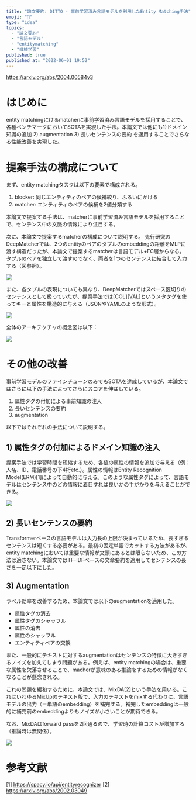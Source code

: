 ```yaml
---
title: "論文要約: DITTO - 事前学習済み言語モデルを利用したEntity Matching手法"
emoji: "🦅"
type: "idea"
topics:
  - "論文要約"
  - "言語モデル"
  - "entitymatching"
  - "機械学習"
published: true
published_at: "2022-06-01 19:52"
---
```


https://arxiv.org/abs/2004.00584v3

# はじめに

entity matchingにけるmatcherに事前学習済み言語モデルを採用することで、各種ベンチマークにおいてSOTAを実現した手法。本論文では他にも1)ドメイン知識の追加 2) augmentation 3) 長いセンテンスの要約 を適用することでさらなる性能改善を実現した。

# 提案手法の構成について

まず、entity matchingタスクは以下の要素で構成される。
1) blocker: 同じエンティティのペアの候補絞り、ふるいにかける
2) matcher: エンティティのペアの候補を2値分類する

本論文で提案する手法は、matcherに事前学習済み言語モデルを採用することで、センテンス中の文脈の情報により注目する。

次に、本論文で提案するmatcherの構成について説明する。
先行研究のDeepMatcherでは、2つのentityのペアのタプルのembeddingの距離をMLPに渡す構造だったが、本論文で提案するmatcherは言語モデル+FC層からなる。
タプルのペアを独立して渡すのでなく、両者を1つのセンテンスに結合して入力する（図参照）。

![](https://storage.googleapis.com/zenn-user-upload/ebe3d58cc7aa-20220601.png)

また、各タプルの表現についても異なり、DeepMatcherではスペース区切りのセンテンスとして扱っていたが、提案手法では[COL][VAL]というメタタグを使ってキーと属性を構造的に与える（JSONやYAMLのような形式）。

![](https://storage.googleapis.com/zenn-user-upload/69749895eacb-20220601.png)

全体のアーキテクチャの概念図は以下：

![](https://storage.googleapis.com/zenn-user-upload/29e1b3414f05-20220601.png)


# その他の改善

事前学習モデルのファインチューンのみでもSOTAを達成しているが、本論文ではさらに以下の手法によってさらにスコアを伸ばしている。

1) 属性タグの付加による事前知識の注入
2) 長いセンテンスの要約
3) augmentation

以下ではそれぞれの手法について説明する。

## 1) 属性タグの付加によるドメイン知識の注入

提案手法では学習時間を短縮するため、各値の属性の情報を追加で与える（例：人名、ID、電話番号の下4桁etc.）。属性の情報はEntity Recognition Model(ERM)[1]によって自動的に与える。このような属性タグによって、言語モデルはセンテンス中のどの情報に着目すれば良いかの手がかりを与えることができる。

![](https://storage.googleapis.com/zenn-user-upload/184b847eb204-20220601.png)

## 2) 長いセンテンスの要約

Transformerベースの言語モデルは入力長の上限が決まっているため、長すぎるセンテンスは短くする必要がある。最初の固定単語でカットする方法があるが、entity matchingにおいては重要な情報が文頭にあるとは限らないため、この方法は適さない。本論文ではTF-IDFベースの文章要約を適用してセンテンスの長さを一定以下にした。

## 3) Augmentation

ラベル効率を改善するため、本論文では以下のaugmentationを適用した。
- 属性タグの消去
- 属性タグのシャッフル
- 属性の消去
- 属性のシャッフル
- エンティティペアの交換

また、一般的にテキストに対するaugmentationはセンテンスの特徴に大きすぎるノイズを加えてしまう問題がある。例えば、entity matchingの場合は、重要な属性を欠落させることで、macherが意味のある推論をするための情報がなくなることが懸念される。

これの問題を緩和するために、本論文では、MixDA[2]という手法を用いる。これはいわゆるMixUpのテキスト版で、入力のテキストをmixする代わりに、言語モデルの出力（＝単語のembedding）を補完する。補完したembeddingは一般的に補完前のembeddingよりもノイズが小さいことが期待できる。

なお、MixDAはforward passを2回通るので、学習時の計算コストが増加する（推論時は無関係）。

![](https://storage.googleapis.com/zenn-user-upload/9e4430688fb5-20220601.png)

# 参考文献

[1] https://spacy.io/api/entityrecognizer
[2] https://arxiv.org/abs/2002.03049
